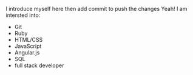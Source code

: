 I introduce myself here then add commit to push the changes
Yeah! I am intersted into:
* Git
* Ruby
* HTML/CSS 
* JavaScript
* Angular.js
* SQL
* full stack developer

